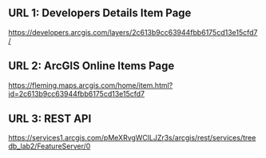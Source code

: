 ## URL 1: Developers Details Item Page
https://developers.arcgis.com/layers/2c613b9cc63944fbb6175cd13e15cfd7/

## URL 2: ArcGIS Online Items Page
https://fleming.maps.arcgis.com/home/item.html?id=2c613b9cc63944fbb6175cd13e15cfd7

## URL 3: REST API
https://services1.arcgis.com/pMeXRvgWClLJZr3s/arcgis/rest/services/treedb_lab2/FeatureServer/0
